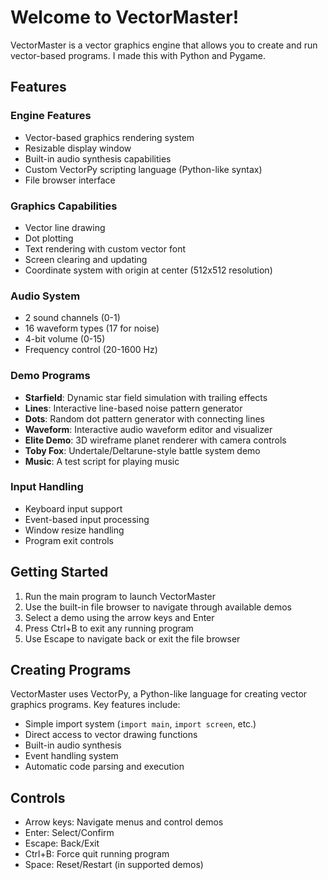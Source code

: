 # Welcome to VectorMaster!

VectorMaster is a vector graphics engine that allows you to create and run vector-based programs. I made this with Python and Pygame.

## Features

### Engine Features
- Vector-based graphics rendering system
- Resizable display window
- Built-in audio synthesis capabilities
- Custom VectorPy scripting language (Python-like syntax)
- File browser interface

### Graphics Capabilities
- Vector line drawing
- Dot plotting
- Text rendering with custom vector font
- Screen clearing and updating
- Coordinate system with origin at center (512x512 resolution)

### Audio System
- 2 sound channels (0-1)
- 16 waveform types (17 for noise)
- 4-bit volume (0-15)
- Frequency control (20-1600 Hz)

### Demo Programs
- **Starfield**: Dynamic star field simulation with trailing effects
- **Lines**: Interactive line-based noise pattern generator
- **Dots**: Random dot pattern generator with connecting lines
- **Waveform**: Interactive audio waveform editor and visualizer
- **Elite Demo**: 3D wireframe planet renderer with camera controls
- **Toby Fox**: Undertale/Deltarune-style battle system demo
- **Music**: A test script for playing music

### Input Handling
- Keyboard input support
- Event-based input processing
- Window resize handling
- Program exit controls

## Getting Started

1. Run the main program to launch VectorMaster
2. Use the built-in file browser to navigate through available demos
3. Select a demo using the arrow keys and Enter
4. Press Ctrl+B to exit any running program
5. Use Escape to navigate back or exit the file browser

## Creating Programs

VectorMaster uses VectorPy, a Python-like language for creating vector graphics programs. Key features include:

- Simple import system (`import main`, `import screen`, etc.)
- Direct access to vector drawing functions
- Built-in audio synthesis
- Event handling system
- Automatic code parsing and execution

## Controls

- Arrow keys: Navigate menus and control demos
- Enter: Select/Confirm
- Escape: Back/Exit
- Ctrl+B: Force quit running program
- Space: Reset/Restart (in supported demos)

